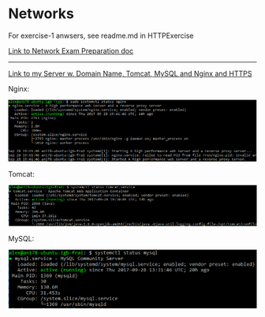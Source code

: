 # Networks

For exercise-1 anwsers, see readme.md in HTTPExercise


[Link to Network Exam Preparation doc](https://docs.google.com/document/d/1M7xW2s8ta_43bx5HAaPsdaJpRF8D40WPvq1_Xh0xcl8/edit?usp=sharing)

---

[Link to my Server w. Domain Name, Tomcat, MySQL and Nginx and HTTPS](https://cph-an178.dk/)

Nginx:

![alt text](https://github.com/cph-an178/Networks/blob/master/img/nginx_status.PNG "Nginx status")

Tomcat:

![alt text](https://github.com/cph-an178/Networks/blob/master/img/tomcat_status.PNG "Tomcat status")

MySQL:

![alt text](https://github.com/cph-an178/Networks/blob/master/img/mysql_status.PNG "MySQL status")
